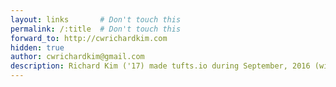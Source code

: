 ```yaml
---
layout: links       # Don't touch this
permalink: /:title  # Don't touch this
forward_to: http://cwrichardkim.com
hidden: true
author: cwrichardkim@gmail.com
description: Richard Kim ('17) made tufts.io during September, 2016 (with web guidance from Max Bernstein)
---
```

